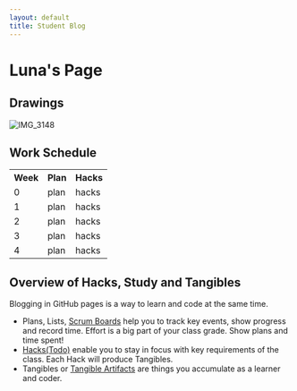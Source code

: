 ```yaml
---
layout: default
title: Student Blog
---
```

<link rel="stylesheet" href="index.css">

# Luna's Page

## **Drawings**

![IMG_3148](https://github.com/lunaiwa/student-template/assets/111661543/ae87aecb-4154-4a20-8cc4-ddf8fe19291e)








<body>
<h2>Work Schedule</h2>

<table>
  <tr>
    <th>Week</th>
    <th>Plan</th>
    <th>Hacks</th>
  </tr>
  <tr>
    <td>0</td>
    <td>plan</td>
    <td>hacks</td>
  </tr>
  <tr>
    <td>1</td>
    <td>plan</td>
    <td>hacks</td>
  </tr>
  <tr>
    <td>2</td>
    <td>plan</td>
    <td>hacks</td>
  </tr>
  <tr>
    <td>3</td>
    <td>plan</td>
    <td>hacks</td>
  </tr>
  <tr>
    <td>4</td>
    <td>plan</td>
    <td>hacks</td>
  </tr>
</table>
</body>


## Overview of Hacks, Study and Tangibles
Blogging in GitHub pages is a way to learn and code at the same time. 

- Plans, Lists, [Scrum Boards](https://clickup.com/blog/scrum-board/) help you to track key events, show progress and record time.  Effort is a big part of your class grade.  Show plans and time spent!
- [Hacks(Todo)](https://levelup.gitconnected.com/six-ultimate-daily-hacks-for-every-programmer-60f5f10feae) enable you to stay in focus with key requirements of the class.  Each Hack will produce Tangibles.
- Tangibles or [Tangible Artifacts](https://en.wikipedia.org/wiki/Artifact_(software_development)) are things you accumulate as a learner and coder. 
